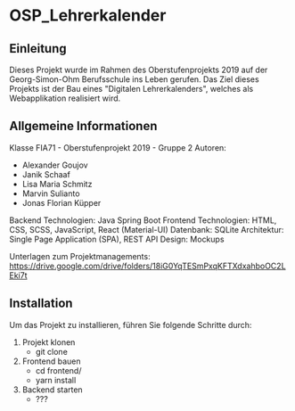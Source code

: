 # OSP_Lehrerkalender

## Einleitung
Dieses Projekt wurde im Rahmen des Oberstufenprojekts 2019 auf der Georg-Simon-Ohm Berufsschule ins Leben gerufen.
Das Ziel dieses Projekts ist der Bau eines "Digitalen Lehrerkalenders", welches als Webapplikation realisiert wird.

## Allgemeine Informationen
Klasse FIA71 - Oberstufenprojekt 2019 - Gruppe 2
Autoren:
 - Alexander Goujov
 - Janik Schaaf
 - Lisa Maria Schmitz
 - Marvin Sulianto
 - Jonas Florian Küpper

Backend Technologien: Java Spring Boot
Frontend Technologien: HTML, CSS, SCSS, JavaScript, React (Material-UI)
Datenbank: SQLite
Architektur: Single Page Application (SPA), REST API
Design: Mockups

Unterlagen zum Projektmanagements: https://drive.google.com/drive/folders/18iG0YqTESmPxqKFTXdxahboOC2LEki7t

## Installation

Um das Projekt zu installieren, führen Sie folgende Schritte durch:

1. Projekt klonen
    - git clone
2. Frontend bauen
    - cd frontend/
    - yarn install
3. Backend starten
    - ???
